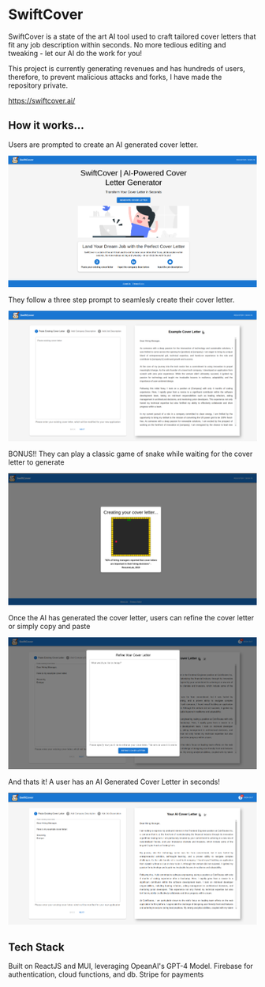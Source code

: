 # SwiftCover

SwiftCover is a state of the art AI tool used to craft tailored cover letters that fit any job description within seconds. No more tedious editing and tweaking - let our AI do the work for you!

This project is currently generating revenues and has hundreds of users, therefore, to prevent malicious attacks and forks, I have made the repository private.

https://swiftcover.ai/

## How  it works...

Users are prompted to create an AI generated cover letter.

![screenshot #1](./screenshot-1.png)

They follow a three step prompt to seamlesly create their cover letter.

![screenshot #2](./screenshot-2.png)

BONUS!! They can play a classic game of snake while waiting for the cover letter to generate

![screenshot #3](./screenshot-3.png)

Once the AI has generated the cover letter, users can refine the cover letter or simply copy and paste

![screenshot #4](./screenshot-4.png)

And thats it! A user has an AI Generated Cover Letter in seconds!

![screenshot #4](./screenshot-5.png)


## Tech Stack
Built on ReactJS and MUI, leveraging OpeanAI's GPT-4 Model. Firebase for authentication, cloud functions, and db. Stripe for payments
